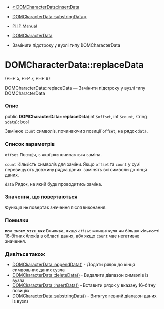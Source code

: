 - [« DOMCharacterData::insertData](domcharacterdata.insertdata.md)
- [DOMCharacterData::substringData »](domcharacterdata.substringdata.md)

- [PHP Manual](index.md)
- [DOMCharacterData](class.domcharacterdata.md)
- Замінити підстроку у вузлі типу DOMCharacterData

# DOMCharacterData::replaceData

(PHP 5, PHP 7, PHP 8)

DOMCharacterData::replaceData — Замінити підстроку у вузлі типу
DOMCharacterData

### Опис

public **DOMCharacterData::replaceData**(int `$offset`, int `$count`,
string `$data`): bool

Замінює `count` символів, починаючи з позиції `offset`, на рядок `data`.

### Список параметрів

`offset`
Позиція, з якої розпочинається заміна.

`count`
Кількість символів для заміни. Якщо `offset` та `count` у сумі
перевищують довжину рядка даних, замінять всі символи до кінця
даних.

`data`
Рядок, на який буде проводитись заміна.

### Значення, що повертаються

Функція не повертає значення після виконання.

### Помилки

**`DOM_INDEX_SIZE_ERR`**
Виникає, якщо `offset` менше нуля чи більше кількості 16-бітних
блоків в області даних, або якщо ` count ` має негативне значення.

### Дивіться також

- [DOMCharacterData::appendData()](domcharacterdata.appenddata.md) -
Додати рядок до кінця символьних даних вузла
- [DOMCharacterData::deleteData()](domcharacterdata.deletedata.md) -
Видалити діапазон символів із вузла
- [DOMCharacterData::insertData()](domcharacterdata.insertdata.md) -
Вставити рядок у вказану 16-бітну позицію
- [DOMCharacterData::substringData()](domcharacterdata.substringdata.md) -
Витягує певний діапазон даних із вузла
